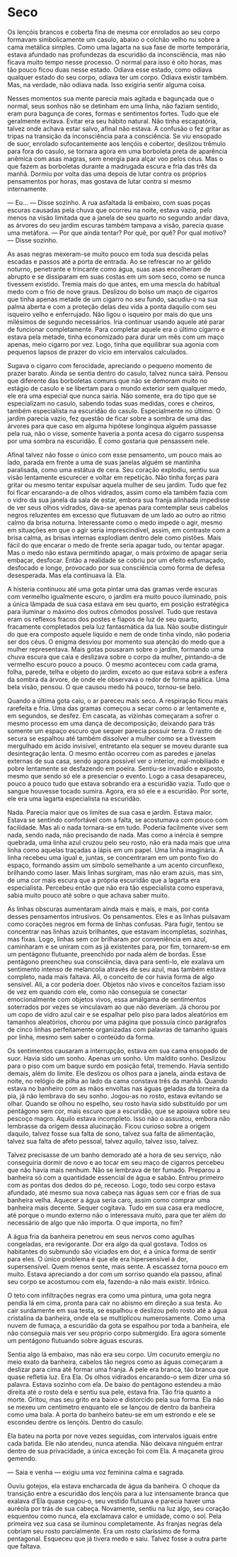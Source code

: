 # Seco

Os lençóis brancos e coberta fina de mesma cor enrolados ao seu corpo formavam simbolicamente um casulo, abaixo o colchão velho nu sobre a cama metálica simples. Como uma lagarta na sua fase de morte temporária, estava afundado nas profundezas da escuridão da inconsciência, mas não ficava muito tempo nesse processo. O normal para isso é oito horas, mas tão pouco ficou duas nesse estado. Odiava esse estado, como odiava qualquer estado do seu corpo, odiava ter um corpo. Odiava existir também. Mas, na verdade, não odiava nada. Isso exigiria sentir alguma coisa. 

Nesses momentos sua mente parecia mais agitada e bagunçada que o normal, seus sonhos não se detinham em uma linha, não faziam sentido, eram pura bagunça de cores, formas e sentimentos fortes. Tudo que ele geralmente evitava. Evitar era seu hábito natural. Não tinha escapatória, talvez onde achava estar salvo, afinal não estava. A confusão o fez gritar as tripas na transição da inconsciência para a consciência. Se viu ensopado de suor, enrolado sufocantemente aos lençóis e cobertor, deslizou trêmulo para fora do casulo, se tornara agora em uma borboleta preta de aparência anêmica com asas magras, sem energia para alçar voo pelos céus. Mas o que fazem as borboletas durante a madrugada escura e fria das três da manhã. Dormiu por volta das uma depois de lutar contra os próprios pensamentos por horas, mas gostava de lutar contra si mesmo internamente.

— Eu… — Disse sozinho. A rua asfaltada lá embaixo, com suas poças escuras causadas pela chuva que ocorreu na noite, estava vazia, pelo menos na visão limitada que a janela de seu quarto no segundo andar dava, as árvores do seu jardim escuras também tampava a visão, parecia quase uma metáfora. — Por que ainda tentar? Por quê, por quê? Por qual motivo? — Disse sozinho.

As asas negras mexeram-se muito pouco em toda sua descida pelas escadas e passos até a porta de entrada. Ao se refrescar no ar gélido noturno, penetrante e trincante como água, suas asas encolheram de abrupto e se dissiparam em suas costas em um som seco, como se nunca tivessem existido. Tremia mais do que antes, em uma mescla do habitual medo com o frio de nove graus. Deslizou do bolso um maço de cigarros que tinha apenas metade de um cigarro no seu fundo, sacudiu-o na sua palma aberta e com a proteção delas deu vida a ponta daquilo com seu isqueiro velho e enferrujado. Não ligou o isqueiro por mais do que uns milésimos de segundo necessários. Iria continuar usando aquele até parar de funcionar completamente. Para completar aquele era o último cigarro e estava pela metade, tinha economizado para durar um mês com um maço apenas, meio cigarro por vez. Logo, tinha que equilibrar sua agonia com pequenos lapsos de prazer do vício em intervalos calculados.

Sugava o cigarro com ferocidade, apreciando o pequeno momento de prazer barato. Ainda se sentia dentro do casulo, talvez nunca sairá. Pensou que diferente das borboletas comuns que não se demoram muito no estágio de casulo e se libertam para o mundo exterior sem qualquer medo, ele era uma especial que nunca sairia. Não somente, era do tipo que se especializam no casulo, sabendo todas suas medidas, cores e cheiros, também especialista na escuridão do casulo. Especialmente no último. O jardim parecia vazio, fez questão de ficar sobre a sombra de uma das árvores para que caso em alguma hipótese longínqua alguém passasse pela rua, não o visse, somente haveria a ponta acesa do cigarro suspensa por uma sombra na escuridão. É como gostaria que pensassem nele. 

Afinal talvez não fosse o único com esse pensamento, um pouco mais ao lado, parada em frente a uma de suas janelas alguém se mantinha paralisada, como uma estátua de cera. Seu coração explodiu, sentiu sua visão lentamente escurecer e voltar em repetição. Não tinha forças para gritar ou mesmo tentar expulsar aquela mulher de seu jardim. Tudo que fez foi ficar encarando-a de olhos vidrados, assim como ela também fazia com o vidro da sua janela da sala de estar, embora sua franja alinhada impedisse de ver seus olhos vidrados, dava-se apenas para comtemplar seus cabelos negros reluzentes em excesso que flutuavam de um lado ao outro ao ritmo calmo da brisa noturna. Interessante como o medo impede o agir, mesmo em situações em que o agir seria imprescindível, assim, em contraste com a brisa calma, as brisas internas explodiam dentro dele como pistões. Mais fácil do que encarar o medo de frente seria apagar tudo, ou tentar apagar. Mas o medo não estava permitindo apagar, o mais próximo de apagar seria embaçar, desfocar. Então a realidade se cobriu por um efeito esfumaçado, desfocado e longe, provocado por sua consciência como forma de defesa desesperada. Mas ela continuava lá. Ela.

A histeria continuou até uma gota pintar uma das gramas verde escuras com vermelho igualmente escuro, o jardim era muito pouco iluminado, pois a única lâmpada de sua casa estava em seu quarto, em posição estratégica para iluminar o máximo dos outros cômodos possível. Tudo que restava eram os reflexos fracos dos postes e fiapos de luz de seu quarto, fracamente completados pela luz fantasmática da lua. Não soube distinguir do que era composto aquele líquido e nem de onde tinha vindo, não poderia ser dos céus. O enigma desviou por momento sua atenção do medo que a mulher representava. Mais gotas pousaram sobre o jardim, formando uma chuva escura que caia e deslizava sobre o corpo da mulher, pintando-a de vermelho escuro pouco a pouco. O mesmo aconteceu com cada grama, folha, parede, telha e objeto do jardim, exceto ao que estava sobre a esfera da sombra da árvore, de onde ele observava o redor de forma apática. Uma bela visão, pensou. O que causou medo há pouco, tornou-se belo.

Quando a última gota caiu, o ar pareceu mais seco. A respiração ficou mais rarefeita e fria. Uma das gramas começou a secar como o ar lentamente e, em segundos, se desfez. Em cascata, as vizinhas começaram a sofrer o mesmo processo em uma dança de decomposição, deixando para trás somente um espaço escuro que sequer parecia possuir terra. O rastro de secura se espalhou até também dissolver a mulher como se a tivessem mergulhado em ácido invisível, entretanto ela sequer se moveu durante sua desintegração lenta. O mesmo então ocorreu com as paredes e janelas externas de sua casa, sendo agora possível ver o interior, mal-mobiliado e pobre lentamente se desfazendo em poeira. Sentiu-se invadido e exposto, mesmo que sendo só ele a presenciar o evento. Logo a casa desapareceu, pouco a pouco tudo que estava sobrando era a escuridão vazia. Tudo que o sangue houvesse tocado sumira. Agora, era só ele e a escuridão. Por sorte, ele era uma lagarta especialista na escuridão.

Nada. Parecia maior que os limites de sua casa e jardim. Estava maior. Estava se sentindo confortável com a falta, se acostumava com pouco com facilidade. Mas ali o nada tornara-se em tudo. Poderia facilmente viver sem nada, sendo nada, não precisando de nada. Mas como a inércia é sempre quebrada, uma linha azul cruzou pelo seu rosto, não era nada mais que uma linha como aquelas traçadas a lápis em um papel. Uma linha imaginária. A linha recebeu uma igual e, juntas, se concentraram em um ponto fixo do espaço, formando assim um símbolo semelhante a um acento circunflexo, brilhando como laser. Mais linhas surgiram, mas não eram azuis, mas sim, de uma cor mais escura que a própria escuridão que a lagarta era especialista. Percebeu então que não era tão especialista como esperava, sabia muito pouco até sobre o que achava saber muito. 

As linhas obscuras aumentaram ainda mais e mais, e mais, por conta desses pensamentos intrusivos. Os pensamentos. Eles e as linhas pulsavam como corações negros em forma de linhas confusas. Para fugir, tentou se concentrar nas linhas azuis brilhantes, que estavam incompletas, sozinhas, mas fixas. Logo, linhas sem cor brilharam por conveniência em azul, caminharam e se uniram com as já existentes para, por fim, tornarem-se em um pentágono flutuante, preenchido por nada além de bordas. Esse pentágono preencheu sua consciência, dava para senti-lo, ele exalava um sentimento intenso de melancolia através de seu azul, mas também estava completo, nada mais faltava. Ali, o conceito de cor havia forma de algo sensível. Ali, a cor poderia doer. Objetos não vivos e conceitos faziam isso de vez em quando com ele, como não conseguia se conectar emocionalmente com objetos vivos, essa amálgama de sentimentos soterrados por vezes se vinculavam ao que não deveriam. Já chorou por um copo de vidro azul cair e se espalhar pelo piso para lados aleatórios em tamanhos aleatórios, chorou por uma página que possuía cinco parágrafos de cinco linhas perfeitamente organizadas com palavras de tamanho iguais por linha, mesmo sem saber o conteúdo da forma.

Os sentimentos causaram a interrupção, estava em sua cama ensopado de suor. Havia sido um sonho. Apenas um sonho. Um maldito sonho. Deslizou para o piso com um baque surdo em posição fetal, tremendo. Havia sentido demais, além do limite. Ele deslizou os olhos para a janela, ainda estava de noite, no relógio de pilha ao lado da cama constava três da manhã. Quando estava no banheiro com as mãos envoltas nas águas geladas da torneira da pia, já não lembrava do seu sonho. Jogou-as no rosto, estava evitando se olhar. Quando se olhou no espelho, seu rosto havia sido substituído por um pentágono sem cor, mais escuro que a escuridão, que se apoiava sobre seu pescoço magro. Aquilo estava incompleto. Isso não o assustou, embora não lembrasse da origem dessa alucinação. Ficou curioso sobre a origem daquilo, talvez fosse sua falta de sono, talvez sua falta de alimentação, talvez sua falta de afeto pessoal, talvez aquilo, talvez isso, talvez. 

Talvez precisasse de um banho demorado até a hora de seu serviço, não conseguiria dormir de novo e ao tocar em seu maço de cigarros percebeu que não havia mais nenhum. Não se lembrava de ter fumado. Preparou a banheira só com a quantidade essencial de água e sabão. Entrou primeiro com as pontas dos dedos do pé, receoso. Logo, todo seu corpo estava afundado, até mesmo sua nova cabeça nas águas sem cor e frias de sua banheira velha. Aquecer a água seria caro, assim como comprar uma banheira mais decente. Sequer cogitava. Tudo em sua casa era medíocre, até porque o mundo externo não o interessava muito, para que ter além do necessário de algo que não importa. O que importa, no fim?

A água fria da banheira penetrou em seus nervos como agulhas congeladas, era revigorante. Dor era algo da qual gostava. Todos os habitantes do submundo são viciados em dor, é a única forma de sentir para eles. O único problema é que ele era hipersensível à dor, supersensível. Quem menos sente, mais sente. A escassez torna pouco em muito. Estava apreciando a dor com um sorriso quando ela passou, afinal seu corpo se acostumou com ela, fazendo-a não mais existir. Irônico. 

O teto com infiltrações negras era como uma pintura, uma gota negra pendia lá em cima, pronta para cair no abismo em direção a sua testa. Ao cair surdamente em sua testa, se espalhou e deslizou pelo rosto até a água cristalina da banheira, onde ela se multiplicou numerosamente. Como uma nuvem de fumaça, a escuridão da gota se espalhou por toda a banheira, ele não conseguia mais ver seu próprio corpo submergido. Era agora somente um pentágono flutuando sobre águas escuras.

Sentia algo lá embaixo, mas não era seu corpo. Um cocuruto emergiu no meio exato da banheira, cabelos tão negros como as águas começaram a deslizar para cima até formar uma franja. A pele era branca, tão branca que quase refletia luz. Era Ela. Os olhos vidrados encarando-o sem dizer uma só palavra. Estava sozinho com ela. De baixo do pentágono estendeu a mão direita até o rosto dela e sentiu sua pele, estava fria. Tão fria quanto a morte. Gritou, mas seu grito era baixo e distorcido pela sua forma. Ela não se mexeu um centímetro enquanto ele se lançou de dentro da banheira como uma bala. A porta do banheiro bateu-se em um estrondo e ele se escondeu dentre os lençóis. Dentro do casulo. 

Ela bateu na porta por nove vezes seguidas, com intervalos iguais entre cada batida. Ele não atendeu, nunca atendia. Não deixava ninguém entrar dentro de sua privacidade, a única exceção foi com Ela. A maçaneta girou gemendo.

— Saia e venha — exigiu uma voz feminina calma e sagrada.

Ouviu gotejos, ela estava encharcada de água da banheira. O choque da transição entre a escuridão dos lençóis para a luz intensamente branca que exalava d’Ela quase cegou-o, seu vestido flutuava e parecia haver uma auréola por trás de sua cabeça. Novamente, sentiu na luz algo, seu coração esquentou como nunca, ela exclamava calor e umidade, como o sol. Pela primeira vez sua casa se iluminou completamente. As franjas negras dela cobriam seu rosto parcialmente. Era um rosto claríssimo de forma pentagonal. Esqueceu que já tivera medo e saiu. Talvez fosse a outra parte que faltava.
